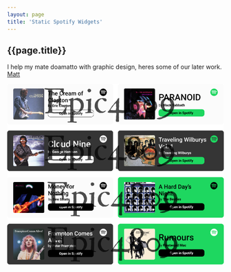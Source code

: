 ```yaml
---
layout: page
title: 'Static Spotify Widgets'
---
```


## {{page.title}}

I help my mate doamatto with graphic design, heres some of our later work. [Matt](https://doamatto.xyz)

![Spotify widget](/assets/spotify-widgets.png)
